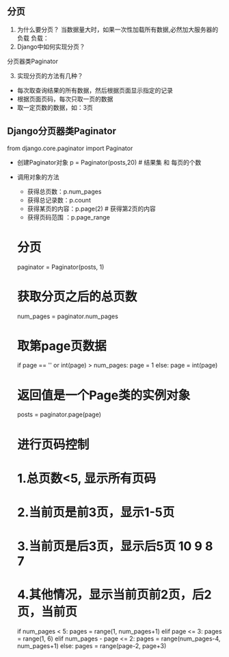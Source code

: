 ## 分页1. 为什么要分页？当数据量大时，如果一次性加载所有数据,必然加大服务器的负载负载：2. Django中如何实现分页？分页器类Paginator3. 实现分页的方法有几种？- 每次取查询结果的所有数据，然后根据页面显示指定的记录- 根据页面页码，每次只取一页的数据- 取一定页数的数据，如：3页## Django分页器类Paginatorfrom django.core.paginator import Paginator- 创建Paginator对象  p = Paginator(posts,20)  # 结果集  和 每页的个数- 调用对象的方法  - 获得总页数：p.num_pages  - 获得总记录数：p.count  - 获得某页的内容：p.page(2)  # 获得第2页的内容  - 获得页码范围 ：p.page_range      # 分页    paginator = Paginator(posts, 1)    # 获取分页之后的总页数    num_pages = paginator.num_pages    # 取第page页数据    if page == '' or int(page) > num_pages:        page = 1    else:        page = int(page)    # 返回值是一个Page类的实例对象    posts = paginator.page(page)    # 进行页码控制    # 1.总页数<5, 显示所有页码    # 2.当前页是前3页，显示1-5页    # 3.当前页是后3页，显示后5页 10 9 8 7    # 4.其他情况，显示当前页前2页，后2页，当前页    if num_pages < 5:        pages = range(1, num_pages+1)    elif page <= 3:        pages = range(1, 6)    elif num_pages - page <= 2:        pages = range(num_pages-4, num_pages+1)    else:        pages = range(page-2, page+3)      
